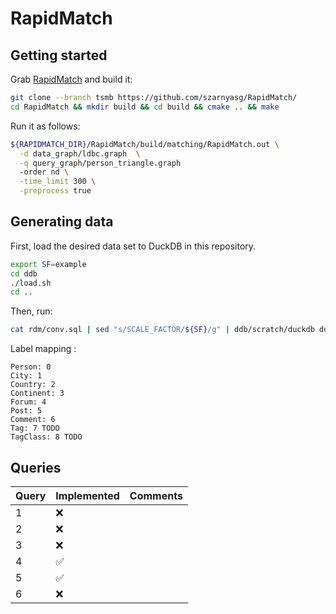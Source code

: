 # RapidMatch

## Getting started

Grab [RapidMatch](https://vldb.org/pvldb/vol14/p176-sun.pdf) and build it:

```bash
git clone --branch tsmb https://github.com/szarnyasg/RapidMatch/
cd RapidMatch && mkdir build && cd build && cmake .. && make
```

Run it as follows:

```bash
${RAPIDMATCH_DIR}/RapidMatch/build/matching/RapidMatch.out \
  -d data_graph/ldbc.graph  \
  -q query_graph/person_triangle.graph
  -order nd \
  -time_limit 300 \
  -preprocess true
```

## Generating data

First, load the desired data set to DuckDB in this repository.

```bash
export SF=example
cd ddb
./load.sh
cd ..
```

Then, run:

```bash
cat rdm/conv.sql | sed "s/SCALE_FACTOR/${SF}/g" | ddb/scratch/duckdb ddb/scratch/ldbc.duckdb
```

Label mapping :
```
Person: 0
City: 1
Country: 2
Continent: 3
Forum: 4
Post: 5
Comment: 6
Tag: 7 TODO
TagClass: 8 TODO
```

## Queries

| Query   | Implemented          | Comments |
| ------- | -------------------- | -------- |
| 1       | :x:                  |          |
| 2       | :x:                  |          |
| 3       | :x:                  |          |
| 4       | :white_check_mark:   |          |
| 5       | :white_check_mark:   |          |
| 6       | :x:                  |          |
